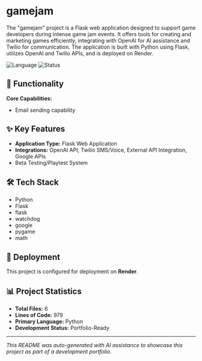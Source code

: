 # gamejam

The "gamejam" project is a Flask web application designed to support game developers during intense game jam events. It offers tools for creating and marketing games efficiently, integrating with OpenAI for AI assistance and Twilio for communication. The application is built with Python using Flask, utilizes OpenAI and Twilio APIs, and is deployed on Render.

![Language](https://img.shields.io/badge/language-Python-blue)
![Status](https://img.shields.io/badge/status-Portfolio-Ready-green)

## 🎯 Functionality

**Core Capabilities:**
- Email sending capability

## ✨ Key Features

- **Application Type:** Flask Web Application
- **Integrations:** OpenAI API, Twilio SMS/Voice, External API Integration, Google APIs
- Beta Testing/Playtest System

## 🛠️ Tech Stack

- Python
- Flask
- flask
- watchdog
- google
- pygame
- math

## 🚀 Deployment

This project is configured for deployment on **Render**.

## 📊 Project Statistics

- **Total Files:** 6
- **Lines of Code:** 979
- **Primary Language:** Python
- **Development Status:** Portfolio-Ready

---

*This README was auto-generated with AI assistance to showcase this project as part of a development portfolio.*